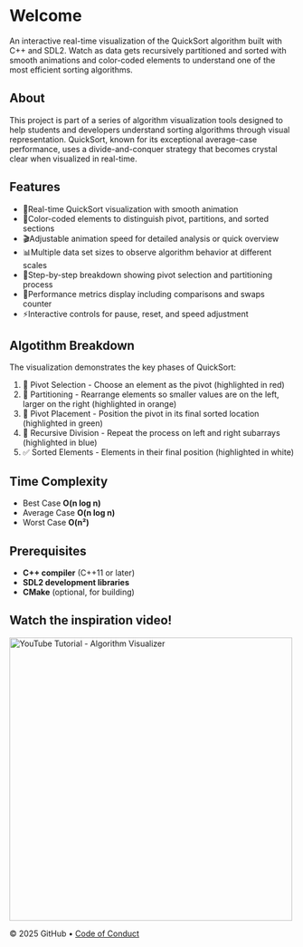 # Welcome
An interactive real-time visualization of the QuickSort algorithm built with C++ and SDL2. Watch as data gets recursively partitioned and sorted with smooth animations and color-coded elements to understand one of the most efficient sorting algorithms.

## About 

This project is part of a series of algorithm visualization tools designed to help students and developers understand sorting algorithms through visual representation. QuickSort, known for its exceptional average-case performance, uses a divide-and-conquer strategy that becomes crystal clear when visualized in real-time.

## Features

- 🚀Real-time QuickSort visualization with smooth animation</li>
- 🌈Color-coded elements to distinguish pivot, partitions, and sorted sections</li>
- 🎬Adjustable animation speed for detailed analysis or quick overview</li>
- 📊Multiple data set sizes to observe algorithm behavior at different scales</li>
- 🔎Step-by-step breakdown showing pivot selection and partitioning process</li>
- 🔗Performance metrics display including comparisons and swaps counter</li>
- ⚡Interactive controls for pause, reset, and speed adjustment</li>

## Algotithm Breakdown

The visualization demonstrates the key phases of QuickSort:
1. 🎯 Pivot Selection - Choose an element as the pivot (highlighted in red)
2. 🔄 Partitioning - Rearrange elements so smaller values are on the left, larger on the right (highlighted in orange)
3. 📌 Pivot Placement - Position the pivot in its final sorted location (highlighted in green)
4. 🔁 Recursive Division - Repeat the process on left and right subarrays (highlighted in blue)
5. ✅ Sorted Elements - Elements in their final position (highlighted in white)

## Time Complexity
- Best Case **O(n log n)**
- Average Case **O(n log n)**
- Worst Case **O(n²)**


## Prerequisites

- **C++ compiler** (C++11 or later)
- **SDL2 development libraries**
- **CMake** (optional, for building)


## Watch the inspiration video!

<a href="https://www.youtube.com/watch?v=kPRA0W1kECg" target="_blank">
  <img src="https://img.youtube.com/vi/kPRA0W1kECg/maxresdefault.jpg" width="500" alt="YouTube Tutorial - Algorithm Visualizer"/>
</a>


&copy; 2025 GitHub &bull; [Code of Conduct](https://www.contributor-covenant.org/version/2/1/code_of_conduct/code_of_conduct.md)

